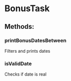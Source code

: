 # BonusTask

<h2>Methods:</h2>

<h3>printBonusDatesBetween</h3> 
Filters and prints dates

<h3>isValidDate</h3>
Checks if date is real
